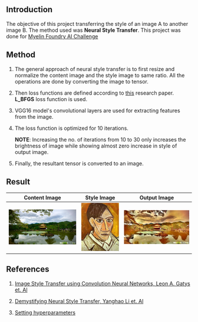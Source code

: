 ## Introduction
The objective of this project transferring the style of an image A to another image B. The method used was **Neural Style Transfer**. This project was done for [Myelin Foundry AI Challenge](https://github.com/myelinfoundry-2019/challenge)

## Method
1. The general approach of neural style transfer is to first resize and normalize the content image and the style image to same ratio. All the operations are done by converting the image to tensor.

2. Then loss functions are defined according to [this](https://www.cv-foundation.org/openaccess/content_cvpr_2016/papers/Gatys_Image_Style_Transfer_CVPR_2016_paper.pdf) research paper. **L_BFGS** loss function is used.

3. VGG16 model's convolutional layers are used for extracting features from the image. 

4. The loss function is optimized for 10 iterations.

   **NOTE**: Increasing the no. of iterations from 10 to 30 only increases the brightness of image while showing almost zero increase in style of output image.

5. Finally, the resultant tensor is converted to an image.

## Result

| **Content Image** | **Style Image** | **Output Image** |
|-------------------|------------------|----------------|
|<img src="https://github.com/gauravsharma-97/Neural-Style-Transfer/blob/master/Images/japanese_garden.jpg">|<img src="https://github.com/gauravsharma-97/Neural-Style-Transfer/blob/master/Images/picasso_selfportrait.jpg">|<img src="https://github.com/gauravsharma-97/Neural-Style-Transfer/blob/master/Images/output_image.jpg">|

## References
1. [Image Style Transfer using Convolution Neural Networks, Leon A. Gatys et. Al](https://www.cv-foundation.org/openaccess/content_cvpr_2016/papers/Gatys_Image_Style_Transfer_CVPR_2016_paper.pdf)

2. [Demystifying Neural Style Transfer, Yanghao Li et. Al](https://arxiv.org/pdf/1701.01036.pdf#:~:text=It%20fully%20takes%20the%20advantage,artistic%20style%20of%20a%20image.)

3. [Setting hyperparameters](https://towardsdatascience.com/practical-techniques-for-getting-style-transfer-to-work-19884a0d69eb#:~:text=Total%20variation%20loss%20is%20the,noise%20is%20in%20the%20images.)
